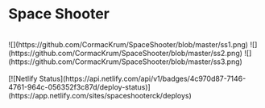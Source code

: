# Space Shooter
<br/>
![](https://github.com/CormacKrum/SpaceShooter/blob/master/ss1.png)
![](https://github.com/CormacKrum/SpaceShooter/blob/master/ss2.png)
![](https://github.com/CormacKrum/SpaceShooter/blob/master/ss3.png)
<br/>
<br/>
[![Netlify Status](https://api.netlify.com/api/v1/badges/4c970d87-7146-4761-964c-056352f3c87d/deploy-status)](https://app.netlify.com/sites/spaceshooterck/deploys)
